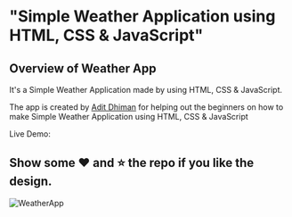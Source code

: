 # "Simple Weather Application using HTML, CSS &amp; JavaScript"

## Overview of Weather App

It's a  Simple Weather Application made by using HTML, CSS &amp; JavaScript.

The app is created by [Adit Dhiman](https://www.linkedin.com/in/adit-dhiman-/) for helping out the beginners on how to make Simple Weather Application using HTML, CSS &amp; JavaScript

Live Demo:  

## Show some :heart: and :star: the repo if you like the design.

![WeatherApp](https://user-images.githubusercontent.com/42378118/99897986-fd02dc00-2cc3-11eb-9cac-f5b577bfef40.png)

